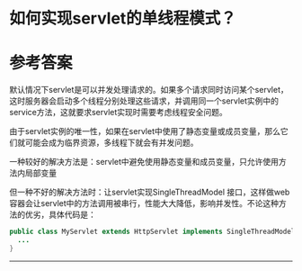 # 如何实现servlet的单线程模式？
# 参考答案


默认情况下servlet是可以并发处理请求的。如果多个请求同时访问某个servlet，这时服务器会启动多个线程分别处理这些请求，并调用同一个servlet实例中的service方法，这就要求servlet实现时需要考虑线程安全问题。

由于servlet实例的唯一性，如果在servlet中使用了静态变量或成员变量，那么它们就可能会成为临界资源，多线程下就会有并发问题。

一种较好的解决方法是：servlet中避免使用静态变量和成员变量，只允许使用方法内局部变量

但一种不好的解决方法时：让servlet实现SingleThreadModel 接口，这样做web容器会让servlet中的方法调用被串行，性能大大降低，影响并发性。不论这种方法的优劣，具体代码是：
```java
public class MyServlet extends HttpServlet implements SingleThreadModel {
  ...
}
```

---
